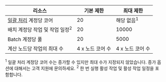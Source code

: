 리소스|기본 제한|최대 제한
---|---|---
[일괄 처리](https://azure.microsoft.com/services/batch/) 계정당 코어|20|해당 없음<sup>1</sup>
배치 계정당 작업 및 작업 일정<sup>2</sup>|20|10000
Batch 계정당 풀|20|5000
계산 노드당 작업의 최대 수|4 x 노드 코어 수|4 x 노드 코어 수

<sup>1</sup> 일괄 처리 계정당 코어 수는 증가할 수 있지만 최대 수가 지정되지 않았습니다. 증가 옵션에 대해서는 고객 지원에 문의하세요. <sup>2</sup> 한 번 실행 활성 작업 및 활성 작업 일정을 포함합니다.

<!---HONumber=August15_HO8-->